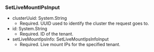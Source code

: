 ### SetLiveMountIPsInput


- clusterUuid: System.String
  - Required. UUID used to identify the cluster the request goes to.
- id: System.String
  - Required. ID of the tenant.
- setLiveMountIpsInfo: SetLiveMountIpsInfoInput
  - Required. Live mount IPs for the specified tenant.
